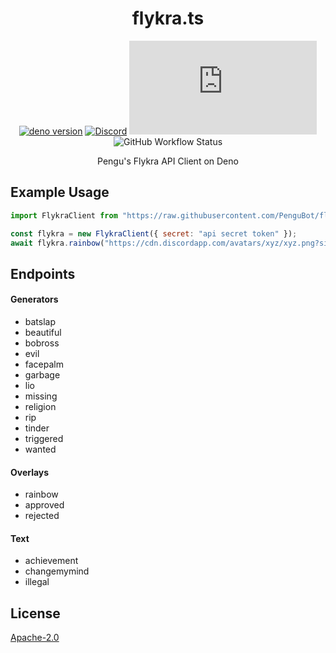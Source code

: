 <div align="center">

# flykra.ts

[![deno version](https://img.shields.io/badge/deno-^1.10.1-lightgrey?logo=deno&style=flat-square)](https://github.com/denoland/deno)
[![Discord](https://img.shields.io/discord/303195322514014210?color=697EC4&label=Discord&logo=discord&logoColor=FDFEFE&style=flat-square)](https://pengubot.com/support)
![GitHub License](https://img.shields.io/github/license/PenguBot/flykra.ts?style=flat-square)
![GitHub Workflow Status](https://img.shields.io/github/workflow/status/PenguBot/flykra.ts/deno?style=flat-square)

Pengu's Flykra API Client on Deno

</div>

## Example Usage

```js
import FlykraClient from "https://raw.githubusercontent.com/PenguBot/flykra.ts/main/mod.ts";

const flykra = new FlykraClient({ secret: "api secret token" });
await flykra.rainbow("https://cdn.discordapp.com/avatars/xyz/xyz.png?size=512");
```

## Endpoints

#### Generators

- batslap
- beautiful
- bobross
- evil
- facepalm
- garbage
- lio
- missing
- religion
- rip
- tinder
- triggered
- wanted

#### Overlays

- rainbow
- approved
- rejected

#### Text

- achievement
- changemymind
- illegal

## License

[Apache-2.0](https://github.com/PenguBot/flykra.ts/blob/main/LICENSE)
